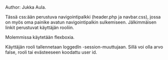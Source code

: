Author: Jukka Aula.

Tässä css:ään perustuva navigointipalkki (header.php ja navbar.css), jossa on myös oma painike avatun navigointipalkin sulkemiseen.  Jälkimmäisen linkit perustuvat käyttäjän rooliin.

Molemmissa käytetään flexboxia. 

Käyttäjän rooli tallennetaan loggedIn -session-muuttujaan. Sillä voi olla arvo false,
rooli tai evästeeseen koodattu user id. 